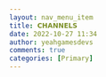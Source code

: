 ```yaml
---
layout: nav_menu_item
title: 𝗖𝗛𝗔𝗡𝗡𝗘𝗟𝗦
date: 2022-10-27 11:34
author: yeahgamesdevs
comments: true
categories: [Primary]
---
```


